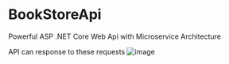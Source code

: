 # BookStoreApi
Powerful ASP .NET Core Web Api with Microservice Architecture

API can response to these requests
![image](https://github.com/hakanozcan/BookStoreApi/assets/9350004/2e36fd20-52f6-4c80-840e-0bc5b42efa6c)
